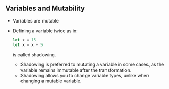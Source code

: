Variables and Mutability
- 
- Variables are mutable

- Defining a variable twice as in:
    ```rust
    let x = 15
    let x = x + 5
    ```
    is called shadowing.
    
    - Shadowing is preferred to mutating a variable in some cases, as the variable remains immutable after the transformation. 
    - Shadowing allows you to change variable types, unlike when changing a mutable variable. 
